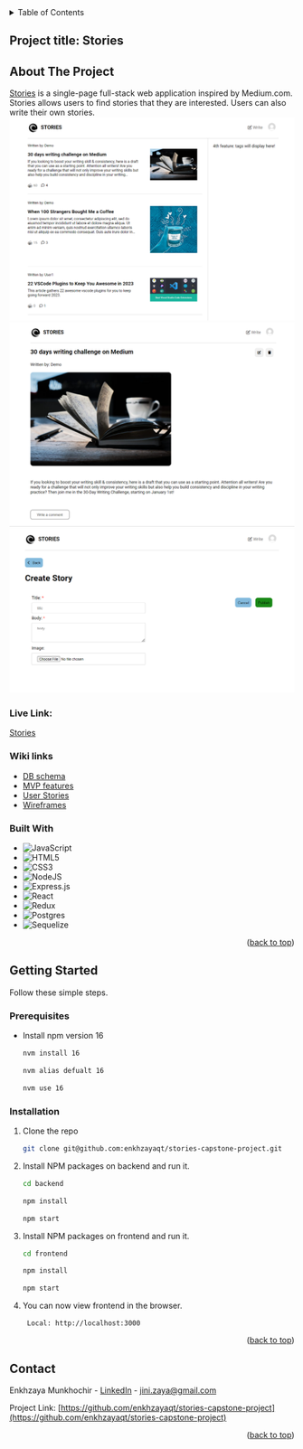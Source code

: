 <!-- TABLE OF CONTENTS -->
<details>
  <summary>Table of Contents</summary>
  <ol>
    <li>
      <a href="#about-the-project">About The Project</a>
      <ul>
        <li><a href="#wiki-links">Wiki links</a></li>
        <li><a href="#built-with">Built With</a></li>
      </ul>
    </li>
    <li>
      <a href="#getting-started">Getting Started</a>
      <ul>
        <li><a href="#prerequisites">Prerequisites</a></li>
        <li><a href="#installation">Installation</a></li>
      </ul>
    </li>
    <li><a href="#contact">Contact</a></li>
  </ol>
</details>

<!-- ABOUT THE PROJECT -->
## Project title: Stories

## About The Project

[Stories](https://medium-stories.herokuapp.com/) is a single-page full-stack web application inspired by Medium.com. Stories allows users to find stories that they are interested. Users can also write their own stories.
![Main page](https://github.com/enkhzayaqt/stories-capstone-project/blob/main/assets/stories_mainPage.png)
![Story detail page](https://github.com/enkhzayaqt/stories-capstone-project/blob/main/assets/stories_singlePage.png)
![Create Story page](https://github.com/enkhzayaqt/stories-capstone-project/blob/main/assets/stories_createPage.png)

### Live Link:
[Stories](https://medium-stories.herokuapp.com/)

### Wiki links

* [DB schema](https://github.com/enkhzayaqt/stories-capstone-project/wiki/DB-Schema)
* [MVP features](https://github.com/enkhzayaqt/stories-capstone-project/wiki/MVP-Features)
* [User Stories](https://github.com/enkhzayaqt/stories-capstone-project/wiki/User-Stories)
* [Wireframes](https://github.com/enkhzayaqt/stories-capstone-project/wiki/Wireframes)


### Built With

* ![JavaScript](https://img.shields.io/badge/javascript-%23323330.svg?style=for-the-badge&logo=javascript&logoColor=%23F7DF1E&style=plastic)
* ![HTML5](https://img.shields.io/badge/html5-%23E34F26.svg?style=for-the-badge&logo=html5&logoColor=white&style=plastic)
* ![CSS3](https://img.shields.io/badge/css3-%231572B6.svg?style=for-the-badge&logo=css3&logoColor=white&style=plastic)
* ![NodeJS](https://img.shields.io/badge/node.js-6DA55F?style=for-the-badge&logo=node.js&logoColor=white&style=plastic)
* ![Express.js](https://img.shields.io/badge/express.js-%23404d59.svg?style=for-the-badge&logo=express&logoColor=%2361DAFB&style=plastic)
* ![React](https://img.shields.io/badge/react-%2320232a.svg?style=for-the-badge&logo=react&logoColor=%2361DAFB&style=plastic)
* ![Redux](https://img.shields.io/badge/redux-%23593d88.svg?style=for-the-badge&logo=redux&logoColor=white&style=plastic)
* ![Postgres](https://img.shields.io/badge/postgres-%23316192.svg?style=for-the-badge&logo=postgresql&logoColor=white&style=plastic)
* ![Sequelize](https://img.shields.io/badge/Sequelize-52B0E7?style=for-the-badge&logo=Sequelize&logoColor=white&style=plastic)


<p align="right">(<a href="#about-the-project">back to top</a>)</p>



<!-- GETTING STARTED -->
## Getting Started

Follow these simple steps.

### Prerequisites


* Install npm version 16
  ```sh
  nvm install 16
  ```

   ```sh
  nvm alias defualt 16
  ```

   ```sh
  nvm use 16
  ```

### Installation

1. Clone the repo
   ```sh
   git clone git@github.com:enkhzayaqt/stories-capstone-project.git
   ```
2. Install NPM packages on backend and run it.
   ```sh
   cd backend
   ```

    ```sh
   npm install
   ```

    ```sh
   npm start
   ```

3. Install NPM packages on frontend and run it.

    ```sh
   cd frontend
   ```

    ```sh
   npm install
   ```

    ```sh
   npm start
   ```

4. You can now view frontend in the browser.

        Local: http://localhost:3000

<p align="right">(<a href="#about-the-project">back to top</a>)</p>


<!-- CONTACT -->
## Contact

Enkhzaya Munkhochir - [LinkedIn](https://www.linkedin.com/in/emma-munkhochir/) - jini.zaya@gmail.com

Project Link: [https://github.com/enkhzayaqt/stories-capstone-project](https://github.com/enkhzayaqt/stories-capstone-project)

<p align="right">(<a href="#about-the-project">back to top</a>)</p>
